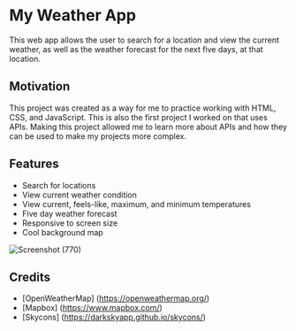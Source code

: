 # My Weather App
This web app allows the user to search for a location and view the current weather, as well as the weather forecast for the next five days, at that location.
## Motivation
This project was created as a way for me to practice working with HTML, CSS, and JavaScript. This is also the first project I worked on that uses APIs. Making this project allowed me to learn more about APIs and how they can be used to make my projects more complex.
## Features
- Search for locations
- View current weather condition
- View current, feels-like, maximum, and minimum temperatures
- Five day weather forecast
- Responsive to screen size
- Cool background map 

![Screenshot (770)](https://user-images.githubusercontent.com/56172352/109103742-65b18880-76f9-11eb-87cf-c081eb2ff846.png)

## Credits
- [OpenWeatherMap] (https://openweathermap.org/)
- [Mapbox] (https://www.mapbox.com/) 
- [Skycons] (https://darkskyapp.github.io/skycons/)
